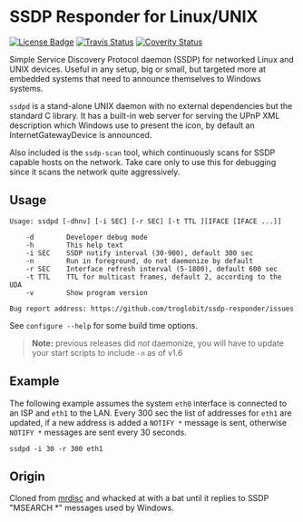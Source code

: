SSDP Responder for Linux/UNIX
=============================
[![License Badge][]][License] [![Travis Status][]][Travis] [![Coverity Status][]][Coverity Scan]

Simple Service Discovery Protocol daemon (SSDP) for networked Linux and
UNIX devices.  Useful in any setup, big or small, but targeted more at
embedded systems that need to announce themselves to Windows systems.

`ssdpd` is a stand-alone UNIX daemon with no external dependencies but
the standard C library.  It has a built-in web server for serving the
UPnP XML description which Windows use to present the icon, by default
an InternetGatewayDevice is announced.

Also included is the `ssdp-scan` tool, which continuously scans for
SSDP capable hosts on the network.  Take care only to use this for
debugging since it scans the network quite aggressively.


Usage
-----

```
Usage: ssdpd [-dhnv] [-i SEC] [-r SEC] [-t TTL ][IFACE [IFACE ...]]

    -d        Developer debug mode
    -h        This help text
    -i SEC    SSDP notify interval (30-900), default 300 sec
    -n        Run in foreground, do not daemonize by default
    -r SEC    Interface refresh interval (5-1800), default 600 sec
    -t TTL    TTL for multicast frames, default 2, according to the UDA
    -v        Show program version

Bug report address: https://github.com/troglobit/ssdp-responder/issues
```

See `configure --help` for some build time options.

> **Note:** previous releases did *not* daemonize, you will have to
> update your start scripts to include `-n` as of v1.6


Example
-------

The following example assumes the system `eth0` interface is connected
to an ISP and `eth1` to the LAN.  Every 300 sec the list of addresses
for `eth1` are updated, if a new address is added a `NOTIFY *` message
is sent, otherwise `NOTIFY *` messages are sent every 30 seconds.

```
ssdpd -i 30 -r 300 eth1
```


Origin
------

Cloned from [mrdisc](https://github.com/troglobit/mrdisc) and whacked at
with a bat until it replies to SSDP "MSEARCH *" messages used by Windows.

[License]:         https://en.wikipedia.org/wiki/ISC_license
[License Badge]:   https://img.shields.io/badge/License-ISC-blue.svg
[Travis]:          https://travis-ci.org/troglobit/ssdp-responder
[Travis Status]:   https://travis-ci.org/troglobit/ssdp-responder.png?branch=master
[Coverity Scan]:   https://scan.coverity.com/projects/20496
[Coverity Status]: https://scan.coverity.com/projects/20496/badge.svg
